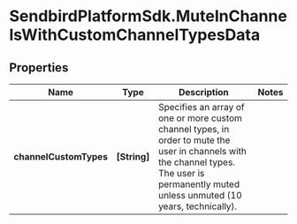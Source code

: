 # SendbirdPlatformSdk.MuteInChannelsWithCustomChannelTypesData

## Properties

Name | Type | Description | Notes
------------ | ------------- | ------------- | -------------
**channelCustomTypes** | **[String]** | Specifies an array of one or more custom channel types, in order to mute the user in channels with the channel types. The user is permanently muted unless unmuted (10 years, technically). | 


